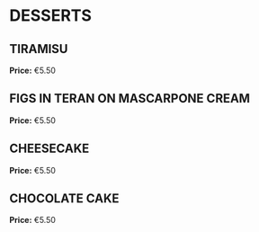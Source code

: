 # DESSERTS

## TIRAMISU

**Price:** €5.50

## FIGS IN TERAN ON MASCARPONE CREAM

**Price:** €5.50

## CHEESECAKE

**Price:** €5.50

## CHOCOLATE CAKE

**Price:** €5.50


